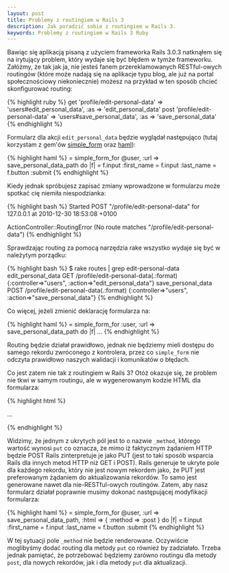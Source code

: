 ```yaml
---
layout: post
title: Problemy z routingiem w Rails 3
description: Jak poradzić sobie z routingiem w Rails 3.
keywords: Problemy z routingiem w Rails 3 Ruby
---
```

Bawiąc się aplikacją pisaną z użyciem frameworka Rails 3.0.3 natknąłem się na irytujący problem, który
wydaje się być błędem w tymże frameworku. Załóżmy, że tak jak ja, nie jesteś fanem przereklamowanych
RESTful-owych routingów (które może nadają się na aplikacje typu blog, ale już na portal społecznościowy
niekoniecznie) możesz na przykład w ten sposób chcieć skonfigurować routing:

{% highlight ruby %}
get 'profile/edit-personal-data' => 'users#edit_personal_data', :as => 'edit_personal_data'
post 'profile/edit-personal-data' => 'users#save_personal_data', :as => 'save_personal_data'
{% endhighlight %}

Formularz dla akcji ``edit_personal_data`` będzie wyglądał następująco (tutaj korzystam z gem'ów
[simple_form](https://github.com/plataformatec/simple_form) oraz [haml](http://haml-lang.com/)):

{% highlight haml %}
= simple_form_for @user, :url => save_personal_data_path do |f|
  = f.input :first_name
  = f.input :last_name
  = f.button :submit
{% endhighlight %}

Kiedy jednak spróbujesz zapisać zmiany wprowadzone w formularzu może spotkać cię niemiła niespodzianka:

{% highlight bash %}
Started POST "/profile/edit-personal-data" for 127.0.0.1 at 2010-12-30 18:53:08 +0100

ActionController::RoutingError (No route matches "/profile/edit-personal-data")
{% endhighlight %}

Sprawdzając routing za pomocą narzędzia rake wszystko wydaje się być w należytym porządku:

{% highlight bash %}
 $ rake routes | grep edit-personal-data
    edit_personal_data GET    /profile/edit-personal-data(.:format)                   {:controller=>"users", :action=>"edit_personal_data"}
    save_personal_data POST   /profile/edit-personal-data(.:format)                   {:controller=>"users", :action=>"save_personal_data"}
{% endhighlight %}

Co więcej, jeżeli zmienić deklarację formularza na:

{% highlight haml %}
= simple_form_for :user, :url => save_personal_data_path do |f|
  ...
{% endhighlight %}

Routing będzie działał prawidłowo, jednak nie będziemy mieli dostępu do samego rekordu zwróconego
z kontrolera, przez co ``simple_form`` nie odczyta prawidłowo naszych walidacji i komunikatów o błędach.

Co jest zatem nie tak z routingiem w Rails 3? Otóż okazuje się, że problem nie tkwi w samym routingu,
ale w wygenerowanym kodzie HTML dla formularza:

{% highlight html %}
<form method="post" id="edit_user_2" class="simple_form user" action="/profile/edit-personal-data" accept-charset="UTF-8">
    <div style="margin: 0pt; padding: 0pt; display: inline;">
        <input type="hidden" value="✓" name="utf8">
        <input type="hidden" value="put" name="_method">
        <input type="hidden" value="XubU7kQVMvI0Q7CEGr7BxhqflmU3iQ2ys+9bT14iclc=" name="authenticity_token">
    </div>
    ...
</form>
{% endhighlight %}

Widzimy, że jednym z ukrytych pól jest to o nazwie ``_method``, którego wartość wynosi ``put`` co oznacza, że mimo iż
faktycznym żądaniem HTTP będzie POST Rails zinterpretuje je jako PUT (jest to taki sposób wsparcia Rails dla innych metod
HTTP niż GET i POST). Rails generuje te ukryte pole dla każdego rekordu, który nie jest nowym rekordem jako, że PUT jest
preferowanym żądaniem do aktualizowania rekordów. To samo jest generowane nawet dla nie-RESTful-owych routingów. Zatem, aby
nasz formularz działał poprawnie musimy dokonać następującej modyfikacji formularza:

{% highlight haml %}
= simple_form_for @user, :url => save_personal_data_path, :html => { :method => :post } do |f|
  = f.input :first_name
  = f.input :last_name
  = f.button :submit
{% endhighlight %}

W tej sytuacji pole ``_method`` nie będzie renderowane. Oczywiście moglibyśmy dodać routing dla metody ``put`` co również
by zadziałało. Trzeba jednak pamiętać, że potrzebować będziemy zarówno routingu dla metody ``post``, dla nowych rekordów,
jak i dla metody ``put`` dla aktualizacji.
